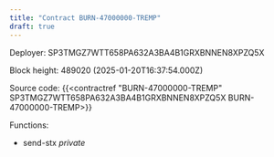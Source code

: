 ```yaml
---
title: "Contract BURN-47000000-TREMP"
draft: true
---
```

Deployer: SP3TMGZ7WTT658PA632A3BA4B1GRXBNNEN8XPZQ5X


 



Block height: 489020 (2025-01-20T16:37:54.000Z)

Source code: {{<contractref "BURN-47000000-TREMP" SP3TMGZ7WTT658PA632A3BA4B1GRXBNNEN8XPZQ5X BURN-47000000-TREMP>}}

Functions:

* send-stx _private_
